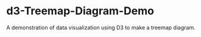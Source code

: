 # d3-Treemap-Diagram-Demo
A demonstration of data visualization using D3 to make a treemap diagram.
